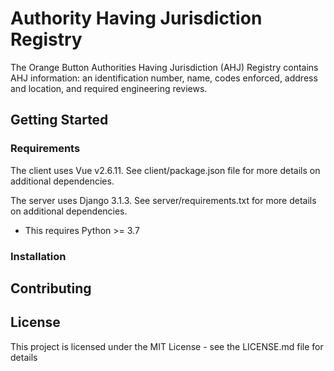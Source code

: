 # Authority Having Jurisdiction Registry 

The Orange Button Authorities Having Jurisdiction (AHJ) Registry contains AHJ information: an identification number, name, codes enforced, address and location, and required engineering reviews.

## Getting Started

### Requirements

The client uses Vue v2.6.11. See client/package.json file for more details on additional dependencies.

The server uses Django 3.1.3. See server/requirements.txt for more details on additional dependencies.
  - This requires Python >= 3.7

### Installation


## Contributing


## License

This project is licensed under the MIT License - see the LICENSE.md file for details
 
